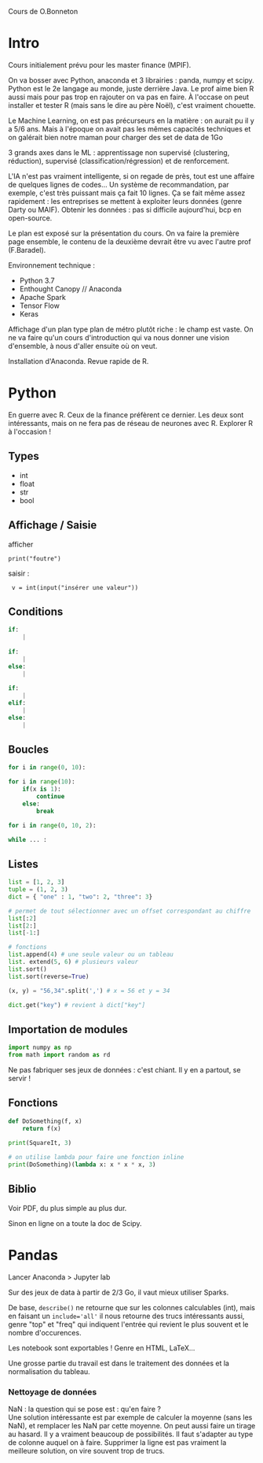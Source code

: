 Cours de O.Bonneton

# Intro

Cours initialement prévu pour les master finance (MPIF). 

On va bosser avec Python, anaconda et 3 librairies : panda, numpy et scipy. Python est le 2e langage au monde, juste derrière Java. Le prof aime bien R aussi mais pour pas trop en rajouter on va pas en faire. À l'occase on peut installer et tester R (mais sans le dire au père Noël), c'est vraiment chouette.

Le Machine Learning, on est pas précurseurs en la matière : on aurait pu il y a 5/6 ans. Mais à l'époque on avait pas les mêmes capacités techniques et on galérait bien notre maman pour charger des set de data de 1Go

3 grands axes dans le ML : apprentissage non supervisé (clustering, réduction), supervisé (classification/régression) et de renforcement. 

L'IA n'est pas vraiment intelligente, si on regade de près, tout est une affaire de quelques lignes de codes... Un système de recommandation, par exemple, c'est très puissant mais ça fait 10 lignes. Ça se fait même assez rapidement : les entreprises se mettent à exploiter leurs données (genre Darty ou  MAIF). Obtenir les données : pas si difficile aujourd'hui, bcp en open-source.

Le plan est exposé sur la présentation du cours. On va faire la première page ensemble, le contenu de la deuxième devrait être vu avec l'autre prof (F.Baradel).

Environnement technique :

- Python 3.7
- Enthought Canopy // Anaconda
- Apache Spark
- Tensor Flow
- Keras

Affichage d'un plan type plan de métro plutôt riche : le champ est vaste. On ne va faire qu'un cours d'introduction qui va nous donner une vision d'ensemble, à nous d'aller ensuite où on veut. 

Installation d'Anaconda. Revue rapide de R.

# Python

En guerre avec R. Ceux de la finance préfèrent ce dernier. Les deux sont intéressants, mais on ne fera pas de réseau de neurones avec R. Explorer R à l'occasion !

## Types

- int
- float
- str
- bool

## Affichage / Saisie

afficher

`print("foutre")`

saisir :

` v = int(input("insérer une valeur"))` 

## Conditions

```python
if:
	|
    
if:
    |
else:
    |
	
if:
	|
elif:
	|
else:
	|
```



## Boucles

```python
for i in range(0, 10):

for i in range(10):
    if(x is 1):
        continue
    else:
        break

for i in range(0, 10, 2):
```

```python
while ... :
```

## Listes 

```python
list = [1, 2, 3]
tuple = (1, 2, 3)
dict = { "one" : 1, "two": 2, "three": 3}

# permet de tout sélectionner avec un offset correspondant au chiffre
list[:2]
list[2:]
list[-1:]

# fonctions
list.append(4) # une seule valeur ou un tableau
list. extend(5, 6) # plusieurs valeur
list.sort() 
list.sort(reverse=True)

(x, y) = "56,34".split(',') # x = 56 et y = 34

dict.get("key") # revient à dict["key"]
```

## Importation de modules

```python
import numpy as np
from math import random as rd
```

Ne pas fabriquer ses jeux de données : c'est chiant. Il y en a partout, se servir !

## Fonctions

```python
def DoSomething(f, x)
	return f(x)

print(SquareIt, 3)
	
# on utilise lambda pour faire une fonction inline
print(DoSomething)(lambda x: x * x * x, 3)
```

## Biblio

Voir PDF, du plus simple au plus dur. 

Sinon en ligne on a toute la doc de Scipy.

# Pandas

Lancer Anaconda > Jupyter lab

Sur des jeux de data à partir de 2/3 Go, il vaut mieux utiliser Sparks.

De base, `describe()` ne retourne que sur les colonnes calculables (int), mais en faisant un `include='all'` il nous retourne des trucs intéressants aussi, genre "top"  et "freq" qui indiquent l'entrée qui revient le plus souvent et le nombre d'occurences.

Les notebook sont exportables ! Genre en HTML, LaTeX...

Une grosse partie du travail est dans le traitement des données et la normalisation du tableau.



### Nettoyage de données

NaN : la question qui se pose est : qu'en faire ?   
Une solution intéressante est par exemple de calculer la moyenne (sans les NaN), et remplacer les NaN par cette moyenne. On peut aussi faire un tirage au hasard. Il y a vraiment beaucoup de possibilités. Il faut s'adapter au type de colonne auquel on à faire. Supprimer la ligne est pas vraiment la meilleure solution, on vire souvent trop de trucs.